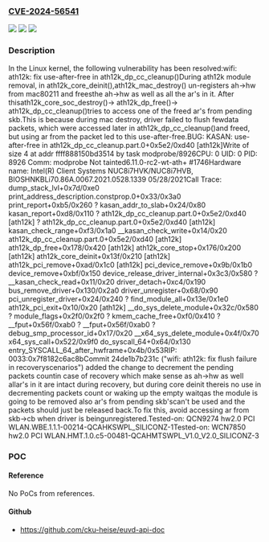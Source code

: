 ### [CVE-2024-56541](https://cve.mitre.org/cgi-bin/cvename.cgi?name=CVE-2024-56541)
![](https://img.shields.io/static/v1?label=Product&message=Linux&color=blue)
![](https://img.shields.io/static/v1?label=Version&message=24de1b7b231cf01d08d12db26e66b0c46253a7da%3C%20e5e15c8b42923bfb6c84d3d906a9965d9a0f111d%20&color=brighgreen)
![](https://img.shields.io/static/v1?label=Vulnerability&message=n%2Fa&color=brighgreen)

### Description

In the Linux kernel, the following vulnerability has been resolved:wifi: ath12k: fix use-after-free in ath12k_dp_cc_cleanup()During ath12k module removal, in ath12k_core_deinit(),ath12k_mac_destroy() un-registers ah->hw from mac80211 and freesthe ah->hw as well as all the ar's in it. After thisath12k_core_soc_destroy()-> ath12k_dp_free()-> ath12k_dp_cc_cleanup()tries to access one of the freed ar's from pending skb.This is because during mac destroy, driver failed to flush fewdata packets, which were accessed later in ath12k_dp_cc_cleanup()and freed, but using ar from the packet led to this use-after-free.BUG: KASAN: use-after-free in ath12k_dp_cc_cleanup.part.0+0x5e2/0xd40 [ath12k]Write of size 4 at addr ffff888150bd3514 by task modprobe/8926CPU: 0 UID: 0 PID: 8926 Comm: modprobe Not tainted6.11.0-rc2-wt-ath+ #1746Hardware name: Intel(R) Client Systems NUC8i7HVK/NUC8i7HVB, BIOSHNKBLi70.86A.0067.2021.0528.1339 05/28/2021Call Trace:  <TASK>  dump_stack_lvl+0x7d/0xe0  print_address_description.constprop.0+0x33/0x3a0  print_report+0xb5/0x260  ? kasan_addr_to_slab+0x24/0x80  kasan_report+0xd8/0x110  ? ath12k_dp_cc_cleanup.part.0+0x5e2/0xd40 [ath12k]  ? ath12k_dp_cc_cleanup.part.0+0x5e2/0xd40 [ath12k]  kasan_check_range+0xf3/0x1a0  __kasan_check_write+0x14/0x20  ath12k_dp_cc_cleanup.part.0+0x5e2/0xd40 [ath12k]  ath12k_dp_free+0x178/0x420 [ath12k]  ath12k_core_stop+0x176/0x200 [ath12k]  ath12k_core_deinit+0x13f/0x210 [ath12k]  ath12k_pci_remove+0xad/0x1c0 [ath12k]  pci_device_remove+0x9b/0x1b0  device_remove+0xbf/0x150  device_release_driver_internal+0x3c3/0x580  ? __kasan_check_read+0x11/0x20  driver_detach+0xc4/0x190  bus_remove_driver+0x130/0x2a0  driver_unregister+0x68/0x90  pci_unregister_driver+0x24/0x240  ? find_module_all+0x13e/0x1e0  ath12k_pci_exit+0x10/0x20 [ath12k]  __do_sys_delete_module+0x32c/0x580  ? module_flags+0x2f0/0x2f0  ? kmem_cache_free+0xf0/0x410  ? __fput+0x56f/0xab0  ? __fput+0x56f/0xab0  ? debug_smp_processor_id+0x17/0x20  __x64_sys_delete_module+0x4f/0x70  x64_sys_call+0x522/0x9f0  do_syscall_64+0x64/0x130  entry_SYSCALL_64_after_hwframe+0x4b/0x53RIP: 0033:0x7f8182c6ac8bCommit 24de1b7b231c ("wifi: ath12k: fix flush failure in recoveryscenarios") added the change to decrement the pending packets countin case of recovery which make sense as ah->hw as well allar's in it are intact during recovery, but during core deinit thereis no use in decrementing packets count or waking up the empty waitqas the module is going to be removed also ar's from pending skb'scan't be used and the packets should just be released back.To fix this, avoid accessing ar from skb->cb when driver is beingunregistered.Tested-on: QCN9274 hw2.0 PCI WLAN.WBE.1.1.1-00214-QCAHKSWPL_SILICONZ-1Tested-on: WCN7850 hw2.0 PCI WLAN.HMT.1.0.c5-00481-QCAHMTSWPL_V1.0_V2.0_SILICONZ-3

### POC

#### Reference
No PoCs from references.

#### Github
- https://github.com/cku-heise/euvd-api-doc

